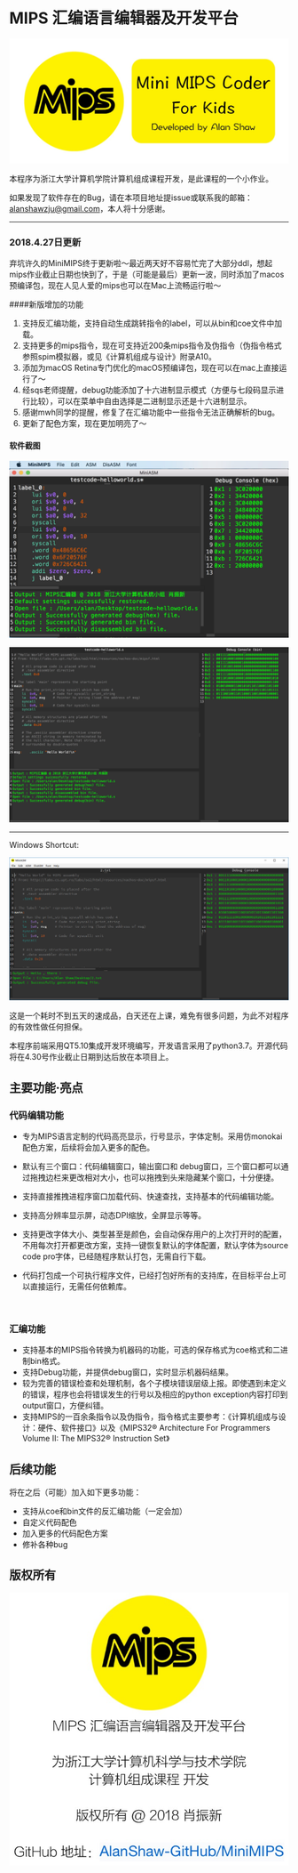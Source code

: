 # MIPS 汇编语言编辑器及开发平台

![](png/open.png)

本程序为浙江大学计算机学院计算机组成课程开发，是此课程的一个小作业。

如果发现了软件存在的Bug，请在本项目地址提issue或联系我的邮箱：alanshawzju@gmail.com，本人将十分感谢。

------

### 2018.4.27日更新

弃坑许久的MiniMIPS终于更新啦～最近两天好不容易忙完了大部分ddl，想起mips作业截止日期也快到了，于是（可能是最后）更新一波，同时添加了macos预编译包，现在人见人爱的mips也可以在Mac上流畅运行啦～

####新版增加的功能

1. 支持反汇编功能，支持自动生成跳转指令的label，可以从bin和coe文件中加载。
2. 支持更多的mips指令，现在可支持近200条mips指令及伪指令（伪指令格式参照spim模拟器，或见《计算机组成与设计》附录A10。
3. 添加为macOS Retina专门优化的macOS预编译包，现在可以在mac上直接运行了～
4. 经sqs老师提醒，debug功能添加了十六进制显示模式（方便与七段码显示进行比较），可以在菜单中自由选择是二进制显示还是十六进制显示。
5. 感谢mwh同学的提醒，修复了在汇编功能中一些指令无法正确解析的bug。
6. 更新了配色方案，现在更加明亮了～

#### 软件截图

![mac1](png/mac1.png)

![mac2](png/mac2.png)

------

Windows Shortcut:

![](png/shortcut1.png)

这是一个耗时不到五天的速成品，白天还在上课，难免有很多问题，为此不对程序的有效性做任何担保。

本程序前端采用QT5.10集成开发环境编写，开发语言采用了python3.7。开源代码将在4.30号作业截止日期到达后放在本项目上。

## 主要功能·亮点



### 代码编辑功能

- 专为MIPS语言定制的代码高亮显示，行号显示，字体定制。采用仿monokai配色方案，后续将会加入更多的配色。

- 默认有三个窗口：代码编辑窗口，输出窗口和 debug窗口，三个窗口都可以通过拖拽边栏来更改相对大小，也可以拖拽到头来隐藏某个窗口，十分便捷。

- 支持直接推拽进程序窗口加载代码、快速查找，支持基本的代码编辑功能。

- 支持高分辨率显示屏，动态DPI缩放，全屏显示等等。

- 支持更改字体大小、类型甚至是颜色，会自动保存用户的上次打开时的配置，不用每次打开都更改方案，支持一键恢复默认的字体配置，默认字体为source code pro字体，已经随程序默认打包，无需自行下载。

- 代码打包成一个可执行程序文件，已经打包好所有的支持库，在目标平台上可以直接运行，无需任何依赖库。

  ​

### 汇编功能

- 支持基本的MIPS指令转换为机器码的功能，可选的保存格式为coe格式和二进制bin格式。
- 支持Debug功能，并提供debug窗口，实时显示机器码结果。
- 较为完善的错误检查和处理机制，各个子模块错误层级上报。即使遇到未定义的错误，程序也会将错误发生的行号以及相应的python exception内容打印到output窗口，方便纠错。
- 支持MIPS的一百余条指令以及伪指令，指令格式主要参考：《计算机组成与设计：硬件、软件接口》以及《MIPS32® Architecture For Programmers Volume II: The MIPS32® Instruction Set》

## 后续功能

将在之后（可能）加入如下更多功能：

- 支持从coe和bin文件的反汇编功能（一定会加）
- 自定义代码配色
- 加入更多的代码配色方案
- 修补各种bug


## 版权所有

![](png/about.png)




